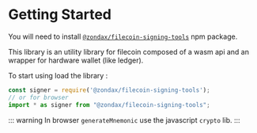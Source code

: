 # Getting Started

You will need to install [`@zondax/filecoin-signing-tools`](https://www.npmjs.com/package/@zondax/filecoin-signing-tools) npm package.

This library is an utility library for filecoin composed of a wasm api and an wrapper for hardware wallet (like ledger).

To start using load the library :

```javascript
const signer = require('@zondax/filecoin-signing-tools');
// or for browser
import * as signer from "@zondax/filecoin-signing-tools";
```

::: warning
In browser `generateMnemonic` use the javascript `crypto` lib.
:::
